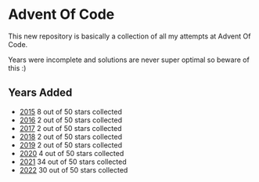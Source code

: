 Advent Of Code
==============

This new repository is basically a collection of all my attempts at Advent Of Code.

Years were incomplete and solutions are never super optimal so beware of this :)

Years Added
-----------

- [2015](./2015/) 8 out of 50 stars collected
- [2016](./2016/) 2 out of 50 stars collected
- [2017](./2017/) 2 out of 50 stars collected
- [2018](./2018/) 2 out of 50 stars collected
- [2019](./2019/) 2 out of 50 stars collected
- [2020](./2020/) 4 out of 50 stars collected
- [2021](./2021/) 34 out of 50 stars collected
- [2022](./2022/) 30 out of 50 stars collected